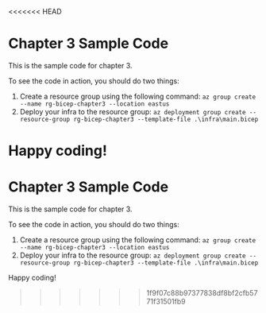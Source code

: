 <<<<<<< HEAD
# Chapter 3 Sample Code

This is the sample code for chapter 3. 

To see the code in action, you should do two things:

1. Create a resource group using the following command: `az group create --name rg-bicep-chapter3 --location eastus`
2. Deploy your infra to the resource group: `az deployment group create --resource-group rg-bicep-chapter3 --template-file .\infra\main.bicep`

Happy coding!
=======
# Chapter 3 Sample Code

This is the sample code for chapter 3. 

To see the code in action, you should do two things:

1. Create a resource group using the following command: `az group create --name rg-bicep-chapter3 --location eastus`
2. Deploy your infra to the resource group: `az deployment group create --resource-group rg-bicep-chapter3 --template-file .\infra\main.bicep`

Happy coding!
>>>>>>> 1f9f07c88b97377838df8bf2cfb5771f31501fb9
